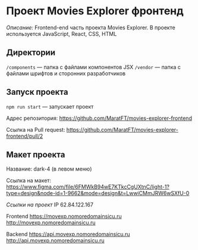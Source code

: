 # Проект Movies Explorer фронтенд

_Описание:_
Frontend-end часть проекта Movies Explorer. В проекте используется JavaScript, React, CSS, HTML

## Директории

`/components` — папка с файлами компонентов JSX
`/vendor` — папка с файлами шрифтов и сторонних разработчиков

## Запуск проекта

`npm run start` — запускает проект

Адрес репозитория: https://github.com/MaratFT/movies-explorer-frontend

Ссылка на Pull request: https://github.com/MaratFT/movies-explorer-frontend/pull/2

## Макет проекта

Название: dark-4 (в левом меню)

Ссылка на макет: https://www.figma.com/file/6FMWkB94wE7KTkcCgUXtnC/light-1?type=design&node-id=1-9662&mode=design&t=LwwiCMmJRW6wSXfU-0

_Ссылки на проект_
IP 62.84.122.167

Frontend https://movexp.nomoredomainsicu.ru http://movexp.nomoredomainsicu.ru

Backend https://api.movexp.nomoredomainsicu.ru http://api.movexp.nomoredomainsicu.ru
